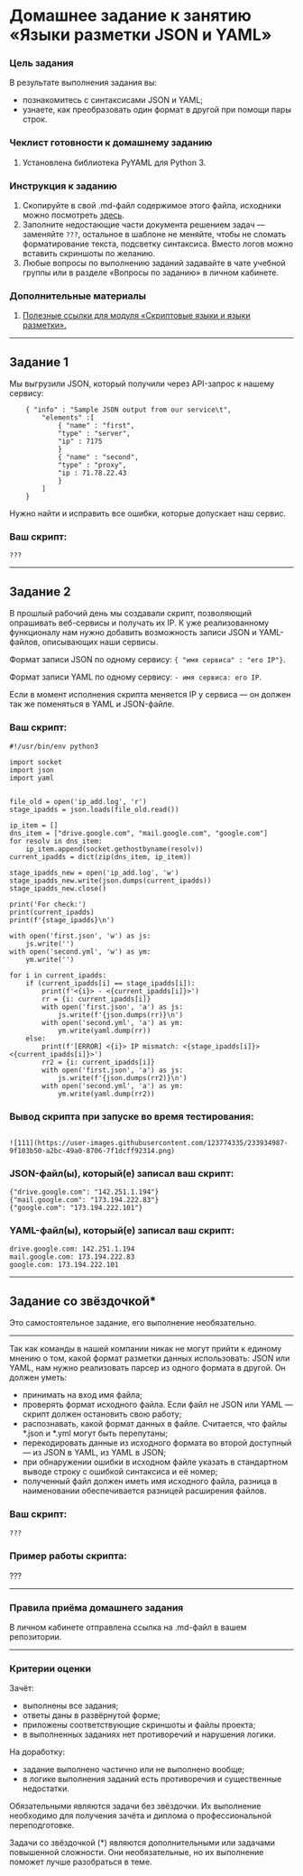 # Домашнее задание к занятию «Языки разметки JSON и YAML»

### Цель задания

В результате выполнения задания вы:

* познакомитесь с синтаксисами JSON и YAML;
* узнаете, как преобразовать один формат в другой при помощи пары строк.

### Чеклист готовности к домашнему заданию

1. Установлена библиотека PyYAML для Python 3.

### Инструкция к заданию 

1. Скопируйте в свой .md-файл содержимое этого файла, исходники можно посмотреть [здесь](https://raw.githubusercontent.com/netology-code/sysadm-homeworks/devsys10/04-script-03-yaml/README.md).
3. Заполните недостающие части документа решением задач — заменяйте `???`, остальное в шаблоне не меняйте, чтобы не сломать форматирование текста, подсветку синтаксиса. Вместо логов можно вставить скриншоты по желанию.
4. Любые вопросы по выполнению заданий задавайте в чате учебной группы или в разделе «Вопросы по заданию» в личном кабинете.

### Дополнительные материалы

1. [Полезные ссылки для модуля «Скриптовые языки и языки разметки».](https://github.com/netology-code/sysadm-homeworks/tree/devsys10/04-script-03-yaml/additional-info)

------

## Задание 1

Мы выгрузили JSON, который получили через API-запрос к нашему сервису:

```
    { "info" : "Sample JSON output from our service\t",
        "elements" :[
            { "name" : "first",
            "type" : "server",
            "ip" : 7175 
            }
            { "name" : "second",
            "type" : "proxy",
            "ip : 71.78.22.43
            }
        ]
    }
```
  Нужно найти и исправить все ошибки, которые допускает наш сервис.

### Ваш скрипт:

```
???
```

---

## Задание 2

В прошлый рабочий день мы создавали скрипт, позволяющий опрашивать веб-сервисы и получать их IP. К уже реализованному функционалу нам нужно добавить возможность записи JSON и YAML-файлов, описывающих наши сервисы. 

Формат записи JSON по одному сервису: `{ "имя сервиса" : "его IP"}`. 

Формат записи YAML по одному сервису: `- имя сервиса: его IP`. 

Если в момент исполнения скрипта меняется IP у сервиса — он должен так же поменяться в YAML и JSON-файле.

### Ваш скрипт:

```
#!/usr/bin/env python3

import socket
import json
import yaml


file_old = open('ip_add.log', 'r')
stage_ipadds = json.loads(file_old.read())

ip_item = []
dns_item = ["drive.google.com", "mail.google.com", "google.com"]
for resolv in dns_item:
    ip_item.append(socket.gethostbyname(resolv))
current_ipadds = dict(zip(dns_item, ip_item))

stage_ipadds_new = open('ip_add.log', 'w')
stage_ipadds_new.write(json.dumps(current_ipadds))
stage_ipadds_new.close()

print('For check:')
print(current_ipadds)
print(f'{stage_ipadds}\n')

with open('first.json', 'w') as js:
    js.write('')
with open('second.yml', 'w') as ym:
    ym.write('')

for i in current_ipadds:
    if (current_ipadds[i] == stage_ipadds[i]):
        print(f'<{i}> - <{current_ipadds[i]}>')
        rr = {i: current_ipadds[i]}
        with open('first.json', 'a') as js:
            js.write(f'{json.dumps(rr)}\n')
        with open('second.yml', 'a') as ym:
            ym.write(yaml.dump(rr))
    else:
        print(f'[ERROR] <{i}> IP mismatch: <{stage_ipadds[i]}> <{current_ipadds[i]}>')
        rr2 = {i: current_ipadds[i]}
        with open('first.json', 'a') as js:
            js.write(f'{json.dumps(rr2)}\n')
        with open('second.yml', 'a') as ym:
            ym.write(yaml.dump(rr2))
```

### Вывод скрипта при запуске во время тестирования:

```

![111](https://user-images.githubusercontent.com/123774335/233934987-9f103b50-a2bc-49a0-8706-7f1dcff92314.png)

```

### JSON-файл(ы), который(е) записал ваш скрипт:

```
{"drive.google.com": "142.251.1.194"}
{"mail.google.com": "173.194.222.83"}
{"google.com": "173.194.222.101"}
```

### YAML-файл(ы), который(е) записал ваш скрипт:

```
drive.google.com: 142.251.1.194
mail.google.com: 173.194.222.83
google.com: 173.194.222.101
```

---

## Задание со звёздочкой* 

Это самостоятельное задание, его выполнение необязательно.
____

Так как команды в нашей компании никак не могут прийти к единому мнению о том, какой формат разметки данных использовать: JSON или YAML, нам нужно реализовать парсер из одного формата в другой. Он должен уметь:

   * принимать на вход имя файла;
   * проверять формат исходного файла. Если файл не JSON или YAML — скрипт должен остановить свою работу;
   * распознавать, какой формат данных в файле. Считается, что файлы *.json и *.yml могут быть перепутаны;
   * перекодировать данные из исходного формата во второй доступный —  из JSON в YAML, из YAML в JSON;
   * при обнаружении ошибки в исходном файле указать в стандартном выводе строку с ошибкой синтаксиса и её номер;
   * полученный файл должен иметь имя исходного файла, разница в наименовании обеспечивается разницей расширения файлов.

### Ваш скрипт:

```python
???
```

### Пример работы скрипта:

???

----

### Правила приёма домашнего задания

В личном кабинете отправлена ссылка на .md-файл в вашем репозитории.

-----

### Критерии оценки

Зачёт:

* выполнены все задания;
* ответы даны в развёрнутой форме;
* приложены соответствующие скриншоты и файлы проекта;
* в выполненных заданиях нет противоречий и нарушения логики.

На доработку:

* задание выполнено частично или не выполнено вообще;
* в логике выполнения заданий есть противоречия и существенные недостатки.  
 
Обязательными являются задачи без звёздочки. Их выполнение необходимо для получения зачёта и диплома о профессиональной переподготовке.

Задачи со звёздочкой (*) являются дополнительными или задачами повышенной сложности. Они необязательные, но их выполнение поможет лучше разобраться в теме.
